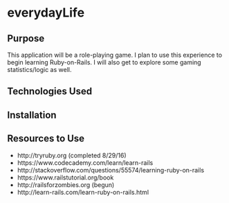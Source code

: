 # everydayLife

<h2>Purpose</h2>

This application will be a role-playing game.  I plan to use this experience to begin learning Ruby-on-Rails.  I will also get to explore some gaming statistics/logic as well.

<h2>Technologies Used</h2>



<h2>Installation</h2>



<h2>Resources to Use</h2>

<ul>
  <li>http://tryruby.org (completed 8/29/16)</li>
  <li>https://www.codecademy.com/learn/learn-rails</li>
  <li>http://stackoverflow.com/questions/55574/learning-ruby-on-rails</li>
  <li>https://www.railstutorial.org/book</li>
  <li>http://railsforzombies.org (begun)</li> 
  <li>http://learn-rails.com/learn-ruby-on-rails.html</li>
</ul>

